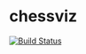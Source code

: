 # chessviz
[![Build Status](https://travis-ci.org/MishaDak/chessviz.svg?branch=develop)](https://travis-ci.org/MishaDak/chessviz)
